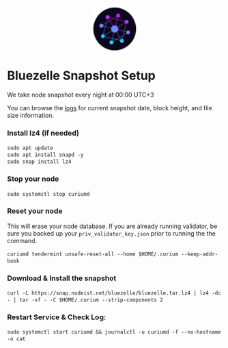 <p align="center">
  <img height="100" height="auto" src="https://raw.githubusercontent.com/Nodeist/Kurulumlar/main/logos/bluezelle.png">
</p>



# Bluezelle Snapshot Setup
We take node snapshot every night at 00:00 UTC+3

You can browse the [logs](https://snap.nodeist.net/bluezelle/log.txt) for current snapshot date, block height, and file size information.

### Install lz4 (if needed)
```
sudo apt update
sudo apt install snapd -y
sudo snap install lz4
```

### Stop your node
```
sudo systemctl stop curiumd
```

### Reset your node
This will erase your node database. If you are already running validator, be sure you backed up your `priv_validator_key.json` prior to running the the command.

```
curiumd tendermint unsafe-reset-all --home $HOME/.curium --keep-addr-book
```

### Download & Install the snapshot
```
curl -L https://snap.nodeist.net/bluezelle/bluezelle.tar.lz4 | lz4 -dc - | tar -xf - -C $HOME/.curium --strip-components 2
```

### Restart Service & Check Log:
```
sudo systemctl start curiumd && journalctl -u curiumd -f --no-hostname -o cat
```
